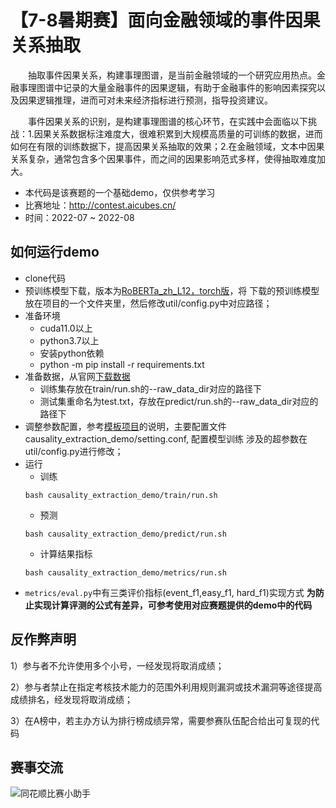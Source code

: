 # 【7-8暑期赛】面向金融领域的事件因果关系抽取

​&emsp;&emsp;抽取事件因果关系，构建事理图谱，是当前金融领域的一个研究应用热点。金融事理图谱中记录的大量金融事件的因果逻辑，有助于金融事件的影响因素探究以及因果逻辑推理，进而可对未来经济指标进行预测，指导投资建议。

​&emsp;&emsp;事件因果关系的识别，是构建事理图谱的核心环节，在实践中会面临以下挑战：1.因果关系数据标注难度大，很难积累到大规模高质量的可训练的数据，进而如何在有限的训练数据下，提高因果关系抽取的效果；​	2.在金融领域，文本中因果关系复杂，通常包含多个因果事件，而之间的因果影响范式多样，使得抽取难度加大。

- 本代码是该赛题的一个基础demo，仅供参考学习
- 比赛地址：<http://contest.aicubes.cn/>
- 时间：2022-07 ~ 2022-08
  ​

## 如何运行demo
- clone代码
- 预训练模型下载，版本为[RoBERTa_zh_L12，torch版](https://github.com/brightmart/roberta_zh)，将
下载的预训练模型放在项目的一个文件夹里，然后修改util/config.py中对应路径；
- 准备环境 
  - cuda11.0以上
  - python3.7以上
  - 安装python依赖 
  - python -m pip install -r requirements.txt
- 准备数据，从官网[下载数据](http://contest.aicubes.cn/#/detail?topicId=84)
   - 训练集存放在train/run.sh的--raw_data_dir对应的路径下
   - 测试集重命名为test.txt，存放在predict/run.sh的--raw_data_dir对应的路径下 
- 调整参数配置，参考[模板项目](https://github.com/10jqka-aicubes/project-demo)的说明，主要配置文件causality_extraction_demo/setting.conf, 配置模型训练
涉及的超参数在util/config.py进行修改；
- 运行
   - 训练
   ```
   bash causality_extraction_demo/train/run.sh
   ```
   - 预测
   ```
   bash causality_extraction_demo/predict/run.sh
  ```
   - 计算结果指标
   ```
   bash causality_extraction_demo/metrics/run.sh
   ```
-  `metrics/eval.py`中有三类评价指标(event_f1,easy_f1, hard_f1)实现方式
   **为防止实现计算评测的公式有差异，可参考使用对应赛题提供的demo中的代码**


## 反作弊声明
1）参与者不允许使用多个小号，一经发现将取消成绩；

2）参与者禁止在指定考核技术能力的范围外利用规则漏洞或技术漏洞等途径提高成绩排名，经发现将取消成绩；

3）在A榜中，若主办方认为排行榜成绩异常，需要参赛队伍配合给出可复现的代码

## 赛事交流
![同花顺比赛小助手](http://speech.10jqka.com.cn/arthmetic_operation/245984a4c8b34111a79a5151d5cd6024/客服微信.JPEG)
